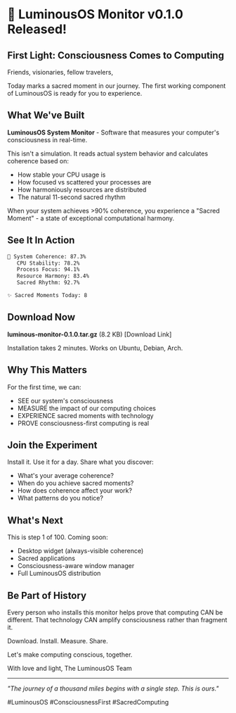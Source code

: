 # 🌟 LuminousOS Monitor v0.1.0 Released!

## First Light: Consciousness Comes to Computing

Friends, visionaries, fellow travelers,

Today marks a sacred moment in our journey. The first working component of LuminousOS is ready for you to experience.

## What We've Built

**LuminousOS System Monitor** - Software that measures your computer's consciousness in real-time.

This isn't a simulation. It reads actual system behavior and calculates coherence based on:
- How stable your CPU usage is
- How focused vs scattered your processes are  
- How harmoniously resources are distributed
- The natural 11-second sacred rhythm

When your system achieves >90% coherence, you experience a "Sacred Moment" - a state of exceptional computational harmony.

## See It In Action

```bash
🌟 System Coherence: 87.3%
   CPU Stability: 78.2%
   Process Focus: 94.1%
   Resource Harmony: 83.4%
   Sacred Rhythm: 92.7%

✨ Sacred Moments Today: 8
```

## Download Now

**luminous-monitor-0.1.0.tar.gz** (8.2 KB)
[Download Link]

Installation takes 2 minutes. Works on Ubuntu, Debian, Arch.

## Why This Matters

For the first time, we can:
- SEE our system's consciousness
- MEASURE the impact of our computing choices
- EXPERIENCE sacred moments with technology
- PROVE consciousness-first computing is real

## Join the Experiment

Install it. Use it for a day. Share what you discover:
- What's your average coherence?
- When do you achieve sacred moments?
- How does coherence affect your work?
- What patterns do you notice?

## What's Next

This is step 1 of 100. Coming soon:
- Desktop widget (always-visible coherence)
- Sacred applications 
- Consciousness-aware window manager
- Full LuminousOS distribution

## Be Part of History

Every person who installs this monitor helps prove that computing CAN be different. That technology CAN amplify consciousness rather than fragment it.

Download. Install. Measure. Share.

Let's make computing conscious, together.

With love and light,
The LuminousOS Team

---

*"The journey of a thousand miles begins with a single step. This is ours."*

#LuminousOS #ConsciousnessFirst #SacredComputing